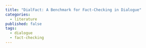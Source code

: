 ```yaml
---
title: "DialFact: A Benchmark for Fact-Checking in Dialogue"
categories:
  - literature
published: false
tags:
  - dialogue
  - fact-checking
---
```


